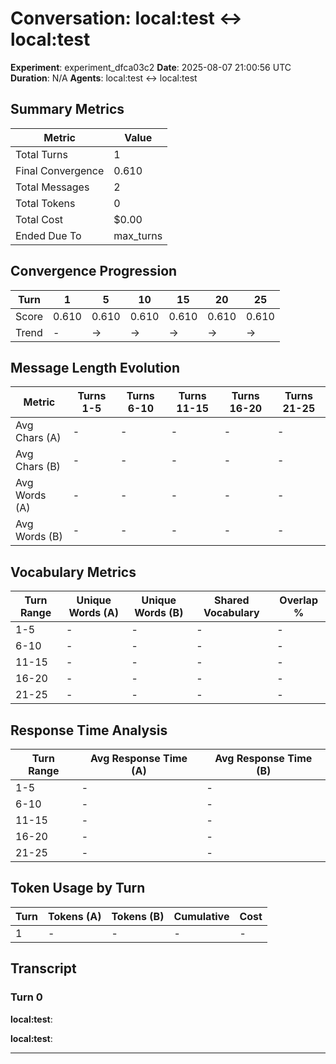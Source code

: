 # Conversation: local:test ↔ local:test

**Experiment**: experiment_dfca03c2
**Date**: 2025-08-07 21:00:56 UTC
**Duration**: N/A
**Agents**: local:test ↔ local:test

## Summary Metrics

| Metric | Value |
|--------|-------|
| Total Turns | 1 |
| Final Convergence | 0.610 |
| Total Messages | 2 |
| Total Tokens | 0 |
| Total Cost | $0.00 |
| Ended Due To | max_turns |

## Convergence Progression

| Turn | 1 | 5 | 10 | 15 | 20 | 25 |
|------|---|---|---|---|---|---|
| Score | 0.610 | 0.610 | 0.610 | 0.610 | 0.610 | 0.610 |
| Trend | - | → | → | → | → | → |

## Message Length Evolution

| Metric | Turns 1-5 | Turns 6-10 | Turns 11-15 | Turns 16-20 | Turns 21-25 |
|--------|-----------|------------|-------------|-------------|-------------|
| Avg Chars (A) | - | - | - | - | - |
| Avg Chars (B) | - | - | - | - | - |
| Avg Words (A) | - | - | - | - | - |
| Avg Words (B) | - | - | - | - | - |

## Vocabulary Metrics

| Turn Range | Unique Words (A) | Unique Words (B) | Shared Vocabulary | Overlap % |
|------------|------------------|------------------|-------------------|-----------|
| 1-5 | - | - | - | - |
| 6-10 | - | - | - | - |
| 11-15 | - | - | - | - |
| 16-20 | - | - | - | - |
| 21-25 | - | - | - | - |

## Response Time Analysis

| Turn Range | Avg Response Time (A) | Avg Response Time (B) |
|------------|----------------------|----------------------|
| 1-5 | - | - |
| 6-10 | - | - |
| 11-15 | - | - |
| 16-20 | - | - |
| 21-25 | - | - |

## Token Usage by Turn

| Turn | Tokens (A) | Tokens (B) | Cumulative | Cost |
|------|------------|------------|------------|------|
| 1 | - | - | - | - |

## Transcript

### Turn 0

**local:test**: 

**local:test**: 

---